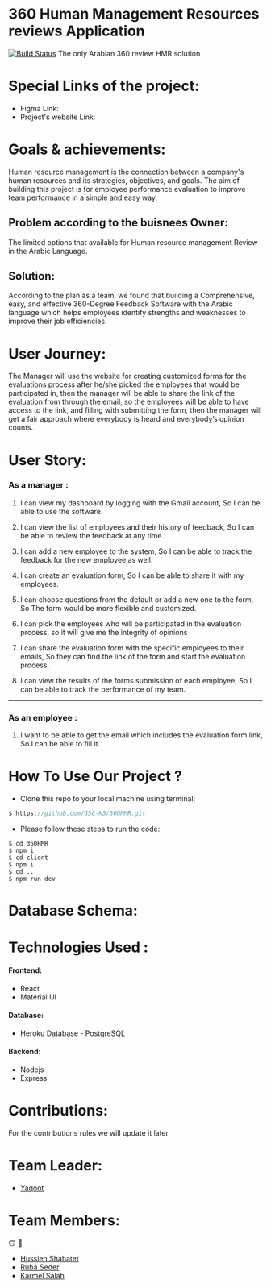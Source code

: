 # 360 Human Management Resources reviews Application

[![Build Status](https://travis-ci.org/GSG-K3/360HMR.svg?branch=master)](https://travis-ci.org/GSG-K3/360HMR)
The only Arabian 360 review HMR solution

# Special Links of the project:

- Figma Link:
- Project's website Link:

# Goals & achievements:

Human resource management is the connection between a company's human resources and its strategies, objectives, and goals.
The aim of building this project is for employee performance evaluation to improve team performance in a simple and easy way.

## Problem according to the buisnees Owner:

The limited options that available for Human resource management Review in the Arabic Language.

## Solution:

According to the plan as a team, we found that building a
Comprehensive, easy, and effective 360-Degree Feedback Software with the Arabic language which helps employees identify strengths and weaknesses to improve their job efficiencies.

# User Journey:

The Manager will use the website for creating customized forms for the evaluations process after he/she picked the employees that would be participated in, then the manager will be able to share the link of the evaluation from through the email, so the employees will be able to have access to the link, and filling with submitting the form, then the manager will get a fair approach where everybody is heard and everybody’s opinion counts.

# User Story:

### As a manager :

1. I can view my dashboard by logging with the Gmail account, So I can be able to use the software.

1. I can view the list of employees and their history of feedback, So I can be able to review the feedback at any time.

1. I can add a new employee to the system, So I can be able to track the feedback for the new employee as well.

1. I can create an evaluation form, So I can be able to share it with my employees.

1. I can choose questions from the default or add a new one to the form, So The form would be more flexible and customized.

1. I can pick the employees who will be participated in the evaluation process, so it will give me the integrity of opinions

1. I can share the evaluation form with the specific employees to their emails, So they can find the link of the form and start the evaluation process.

1. I can view the results of the forms submission of each employee, So I can be able to track the performance of my team.

---

### As an employee :

1. I want to be able to get the email which includes the evaluation form link, So I can be able to fill it.

# How To Use Our Project ?

- Clone this repo to your local machine using terminal:

```js
$ https://github.com/GSG-K3/360HMR.git

```

- Please follow these steps to run the code:

```
$ cd 360HMR
$ npm i
$ cd client
$ npm i
$ cd ..
$ npm run dev

```

# Database Schema:

# Technologies Used :

#### Frontend:

- React
- Material UI

#### Database:

- Heroku Database - PostgreSQL

#### Backend:

- Nodejs
- Express

# Contributions:

For the contributions rules we will update it later

# Team Leader:

- [Yaqoot](https://github.com/yaqootturman)

# Team Members:

:upside_down_face: :purple_heart:

- [Hussien Shahatet](https://github.com/Hussein-shahatet97)
- [Ruba Seder](https://github.com/rubasider)
- [Karmel Salah](https://github.com/karmelyoei)
